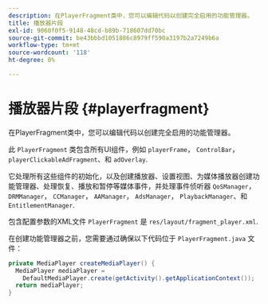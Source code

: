```yaml
---
description: 在PlayerFragment类中，您可以编辑代码以创建完全启用的功能管理器。
title: 播放器片段
exl-id: 9060f0f5-9148-48cd-b89b-718607dd70bc
source-git-commit: be43bbbd1051886c8979ff590a3197b2a7249b6a
workflow-type: tm+mt
source-wordcount: '118'
ht-degree: 0%

---
```


# 播放器片段 {#playerfragment}

在PlayerFragment类中，您可以编辑代码以创建完全启用的功能管理器。

此 `PlayerFragment` 类包含所有UI组件，例如 `playerFrame`， `ControlBar`， `playerClickableAdFragment`、和 `adOverlay`.

它处理所有这些组件的初始化，以及创建播放器、设置视图、为媒体播放器创建功能管理器、处理恢复、播放和暂停等媒体事件，并处理事件侦听器 `QoSManager`， `DRMManager`， `CCManager`， `AAManager`， `AdsManager`， `PlaybackManager`、和 `EntitlementManager`.

包含配置参数的XML文件 `PlayerFragment` 是 `res/layout/fragment_player.xml`.

在创建功能管理器之前，您需要通过确保以下代码位于 `PlayerFragment.java` 文件：

```java
private MediaPlayer createMediaPlayer() { 
  MediaPlayer mediaPlayer =  
    DefaultMediaPlayer.create(getActivity().getApplicationContext()); 
  return mediaPlayer; 
}
```
